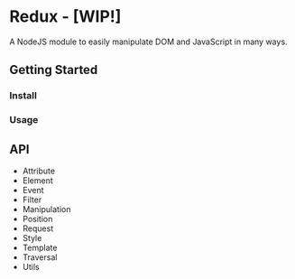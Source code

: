 # Redux - [WIP!]

A NodeJS module to easily manipulate DOM and JavaScript in many ways.

## Getting Started

### Install

### Usage

## API

- Attribute
- Element
- Event
- Filter
- Manipulation
- Position
- Request
- Style
- Template
- Traversal
- Utils
